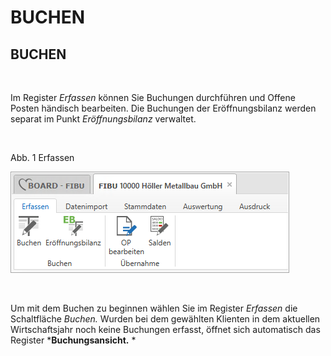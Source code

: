 # BUCHEN

## BUCHEN

&nbsp;

Im Register *Erfassen* können Sie Buchungen durchführen und Offene Posten händisch bearbeiten. Die Buchungen der Eröffnungsbilanz werden separat im Punkt *Eröffnungsbilanz* verwaltet.

&nbsp;

Abb. 1 Erfassen

![Image](<img/NeuesElement13.png>)

&nbsp;

Um mit dem Buchen zu beginnen wählen Sie im Register *Erfassen* die Schaltfläche *Buchen.* Wurden bei dem gewählten Klienten in dem aktuellen Wirtschaftsjahr noch keine Buchungen erfasst, öffnet sich automatisch das Register ***Buchungsansicht.** *

